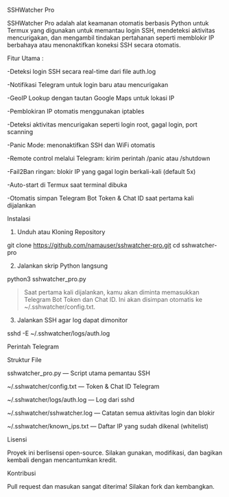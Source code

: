 SSHWatcher Pro

SSHWatcher Pro adalah alat keamanan otomatis berbasis Python untuk Termux yang digunakan untuk memantau login SSH, mendeteksi aktivitas mencurigakan, dan mengambil tindakan pertahanan seperti memblokir IP berbahaya atau menonaktifkan koneksi SSH secara otomatis.

Fitur Utama :

-Deteksi login SSH secara real-time dari file auth.log

-Notifikasi Telegram untuk login baru atau mencurigakan

-GeoIP Lookup dengan tautan Google Maps untuk lokasi IP

-Pemblokiran IP otomatis menggunakan iptables

-Deteksi aktivitas mencurigakan seperti login root, gagal login, port scanning

-Panic Mode: menonaktifkan SSH dan WiFi otomatis

-Remote control melalui Telegram: kirim perintah /panic atau /shutdown

-Fail2Ban ringan: blokir IP yang gagal login berkali-kali (default 5x)

-Auto-start di Termux saat terminal dibuka

-Otomatis simpan Telegram Bot Token & Chat ID saat pertama kali dijalankan


Instalasi

1. Unduh atau Kloning Repository

git clone https://github.com/namauser/sshwatcher-pro.git
cd sshwatcher-pro

2. Jalankan skrip Python langsung

python3 sshwatcher_pro.py

> Saat pertama kali dijalankan, kamu akan diminta memasukkan Telegram Bot Token dan Chat ID. Ini akan disimpan otomatis ke ~/.sshwatcher/config.txt.



3. Jalankan SSH agar log dapat dimonitor

sshd -E ~/.sshwatcher/logs/auth.log

Perintah Telegram

Struktur File

sshwatcher_pro.py — Script utama pemantau SSH

~/.sshwatcher/config.txt — Token & Chat ID Telegram

~/.sshwatcher/logs/auth.log — Log dari sshd

~/.sshwatcher/sshwatcher.log — Catatan semua aktivitas login dan blokir

~/.sshwatcher/known_ips.txt — Daftar IP yang sudah dikenal (whitelist)


Lisensi

Proyek ini berlisensi open-source. Silakan gunakan, modifikasi, dan bagikan kembali dengan mencantumkan kredit.

Kontribusi

Pull request dan masukan sangat diterima! Silakan fork dan kembangkan.

